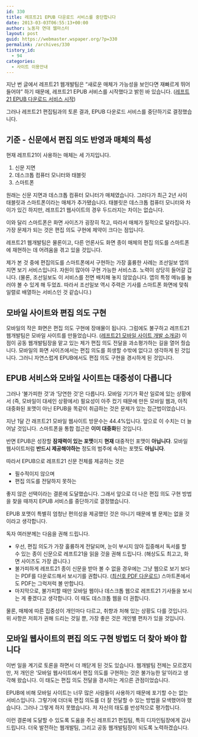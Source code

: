 ```yaml
---
id: 330
title: 레프트21 EPUB 다운로드 서비스를 중단합니다
date: 2013-03-03T06:55:13+00:00
author: 노동자 연대 웹마스터
layout: post
guid: https://webmaster.wspaper.org/?p=330
permalink: /archives/330
tistory_id:
  - 94
categories:
  - 사이트 이용안내
---
```

지난 번 글에서 레프트21 웹개발팀은 “새로운 매체가 가능성을 보인다면 재빠르게 뛰어들어야” 하기 때문에, 레프트21 EPUB 서비스를 시작했다고 밝힌 바 있습니다. (<a href="https://webmaster.wspaper.org/93" target="_blank" class="tx-link broken_link">레프트21 EPUB 다운로드 서비스 시작</a>)

그러나 레프트21 편집팀과의 토론 결과, EPUB 다운로드 서비스를 중단하기로 결정했습니다.

## 기준 - 신문에서 편집 의도 반영과 매체의 특성

현재 레프트21이 사용하는 매체는 세 가지입니다.

<ol style="list-style-type: decimal;">
  <li>
    신문 지면
  </li>
  <li>
    데스크톱 컴퓨터 모니터와 태블릿
  </li>
  <li>
    스마트폰
  </li>
</ol>

원래는 신문 지면과 데스크톱 컴퓨터 모니터가 매체였습니다. 그러다가 최근 2년 사이 태블릿과 스마트폰이라는 매체가 추가됐습니다. 태블릿은 데스크톱 컴퓨터 모니터와 차이가 있긴 하지만, 레프트21 웹사이트의 경우 두드러지는 차이는 없습니다.

이와 달리 스마트폰은 화면 사이즈가 굉장히 작고, 따라서 매체가 질적으로 달라집니다. 가장 문제가 되는 것은 편집 의도 구현에 제약이 크다는 점입니다.

레프트21 웹개발팀은 물론이고, 다른 언론사도 화면 종이 매체의 편집 의도를 스마트폰에 재현하는 데 어려움을 겪고 있을 것입니다.

제가 본 것 중에 편집의도를 스마트폰에서 구현하는 가장 훌륭한 사례는 조선일보 앱의 지면 보기 서비스입니다. 자원이 많아야 구현 가능한 서비스죠. 노력이 상당히 들어갈 겁니다. (물론, 조선일보도 이 서비스를 전면 배치해 놓지 않았습니다. 앱의 특정 메뉴를 눌러야 볼 수 있게 해 두었죠. 따라서 조선일보 역시 주력은 기사를 스마트폰 화면에 맞춰 일렬로 배열하는 서비스인 것 같습니다.)

## 모바일 사이트와 편집 의도 구현

모바일의 작은 화면은 편집 의도 구현에 장애물이 됩니다. 그럼에도 불구하고 레프트21 웹개발팀은 모바일 사이트를 만들었습니다. (<a href="https://webmaster.wspaper.org/90" target="_blank" class="tx-link broken_link">레프트21 모바일 사이트 개발 소개글</a>) 이 점이 공동 웹개발팀장을 맡고 있는 제가 편집 의도 전달을 과소평가하는 길을 열어 줬습니다. 모바일의 화면 사이즈에서는 편집 의도를 희생할 수밖에 없다고 생각하게 된 것입니다. 그러니 자연스럽게 EPUB에서도 편집 의도 구현을 경시하게 된 것입니다.

## EPUB 서비스와 모바일 사이트는 대중성이 다릅니다

그러나 ‘불가피한 것’과 ‘당연한 것’은 다릅니다. 모바일 기기가 확산 일로에 있는 상황에서 (즉, 모바일이 대세인 상황에서) 필요성이 아주 컸기 때문에 만든 모바일 웹과, 아직 대중화된 포맷이 아닌 EPUB을 똑같이 취급하는 것은 문제가 있는 접근법이었습니다.

지난 1달 간 래프트21 모바일 웹사이트 방문수는 44.4%입니다. 앞으로 이 수치는 더 늘어날 것입니다. 스마트폰을 통합 접근은 **이미 대중화**된 것입니다.

반면 EPUB은 성장할 **잠재력이 있는 포맷**이지 **현재** 대중적인 포맷이 **아닙니다**. 모바일 웹사이트처럼 **반드시 제공해야하는** 정도의 범주에 속하는 포맷도 **아닙니다**.

따라서 EPUB으로 레프트21 신문 전체를 제공하는 것은

<ul style="list-style-type: disc;">
  <li>
    필수적이지 않으며
  </li>
  <li>
    편집 의도를 전달하지 못하는
  </li>
</ul>

좋지 않은 선택이라는 결론에 도달했습니다. 그래서 앞으로 더 나은 편집 의도 구현 방법을 찾을 때까지 EPUB 서비스를 중단하기로 결정했습니다.

EPUB 포맷이 특별히 엄청난 편의성을 제공했던 것은 아니기 때문에 별 문제는 없을 것이라고 생각합니다.

독자 여러분께는 다음을 권해 드립니다.

<ul style="list-style-type: disc;">
  <li>
    우선, 편집 의도가 가장 훌륭하게 전달되며, 눈이 부시지 않아 집중해서 독서를 할 수 있는 종이 신문으로 레프트21을 읽을 것을 권해 드립니다. (해상도도 최고고, 화면 사이즈도 가장 큽니다.)
  </li>
  <li>
    불가피하게 레프트21 종이 신문을 받아 볼 수 없을 경우에는 그냥 웹으로 보기 보다는 PDF를 다운로드해서 보시기를 권합니다. (<a href="https://webmaster.wspaper.org/90" target="_blank" class="tx-link broken_link">최신호 PDF 다운로드</a>) 스마트폰에서도 PDF는 그럭저럭 볼 만합니다.
  </li>
  <li>
    마지막으로, 불가피할 때만 모바일 웹이나 데스크톱 웹으로 레프트21 기사들을 보시는 게 좋겠다고 생각합니다. 이 때도 데스크톱 웹을 더 권합니다.
  </li>
</ul>

물론, 매체에 따른 집중성이 개인마다 다르고, 취향과 처해 있는 상황도 다를 것입니다. 위 사항은 저희가 권해 드리는 것일 뿐, 가장 좋은 것은 개인별 편차가 있을 것입니다.

## 모바일 웹사이트의 편집 의도 구현 방법도 더 찾아 봐야 합니다

이번 일을 계기로 토론을 하면서 더 깨닫게 된 것도 있습니다. 웹개발팀 전체는 모르겠지만, 저 개인은 ‘모바일 웹사이트에서 편집 의도를 구현하는 것은 불가능한 일’이라고 생각해 왔습니다. 이 태도는 편집 의도 전달을 경시하는 게으른 관점이었습니다.

EPUB에 비해 모바일 사이트는 너무 많은 사람들이 사용하기 때문에 포기할 수는 없는 서비스입니다. 그렇기에 더더욱 편집 의도를 더 잘 전달할 수 있는 방법을 모색했어야 했습니다. 그러나 그렇게 하지 못했습니다. 저 자신의 태도를 반성적으로 평가합니다.

이런 결론에 도달할 수 있도록 도움을 주신 레프트21 편집팀, 특히 디자인팀장에게 감사드립니다. 더욱 발전하는 웹개발팀, 그리고 공동 웹개발팀장이 되도록 노력하겠습니다.